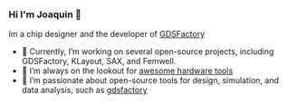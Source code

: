 ### Hi I'm Joaquin 👋

Im a chip designer and the developer of [GDSFactory]([url](https://gdsfactory.github.io/gdsfactory/))

- 🔭 Currently, I’m working on several open-source projects, including GDSFactory, KLayout, SAX, and Femwell.
- 👯 I’m always on the lookout for [awesome hardware tools](https://github.com/joamatab/awesome_photonics)
- 🌱 I’m passionate about open-source tools for design, simulation, and data analysis, such as [gdsfactory](https://github.com/gdsfactory/gdsfactory/)

<!--
**joamatab/joamatab** is a ✨ _special_ ✨ repository because its `README.md` (this file) appears on your GitHub profile.

Here are some ideas to get you started:

- 🔭 I’m currently working on ...
- 🌱 I’m currently learning ...
- 👯 I’m looking to collaborate on ...
- 🤔 I’m looking for help with ...
- 💬 Ask me about ...
- 📫 How to reach me: ...
- 😄 Pronouns: ...
- ⚡ Fun fact: ...
-->
